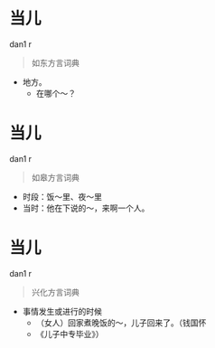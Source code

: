 # 当儿
dan1 r
> 如东方言词典
- 地方。
  - 在哪个～？

# 当儿
dan1 r
> 如皋方言词典
- 时段：饭～里、夜～里
- 当时：他在下说的～，来啊一个人。

# 当儿
dan1 r
> 兴化方言词典
- 事情发生或进行的时候
  - （女人）回家煮晚饭的～，儿子回来了。（钱国怀
  - 《儿子中专毕业》）
